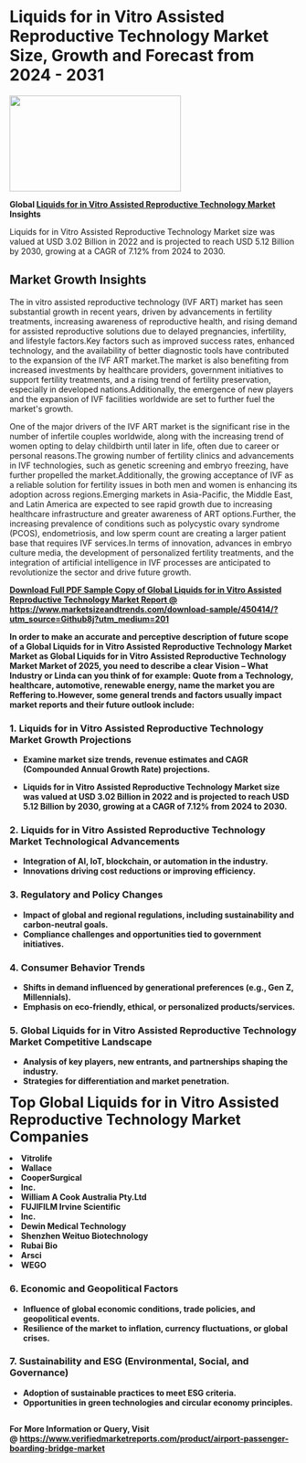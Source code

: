 <H1>Liquids for in Vitro Assisted Reproductive Technology Market Size, Growth and Forecast from 2024 - 2031</H1><img class="aligncenter size-medium wp-image-584254" src="https://thirdeyenews.in/wp-content/uploads/2024/09/Global-Market-Research-300x168.jpeg" alt="" width="300" height="168" /><p><strong>Global&nbsp;<a href="https://www.marketsizeandtrends.com/download-sample/450414/?utm_source=Github8j?utm_medium=201">Liquids for in Vitro Assisted Reproductive Technology Market</a> Insights</strong></p><p>Liquids for in Vitro Assisted Reproductive Technology Market size was valued at USD 3.02 Billion in 2022 and is projected to reach USD 5.12 Billion by 2030, growing at a CAGR of 7.12% from 2024 to 2030.</p><p><h2>Market Growth Insights</h2> <p>The in vitro assisted reproductive technology (IVF ART) market has seen substantial growth in recent years, driven by advancements in fertility treatments, increasing awareness of reproductive health, and rising demand for assisted reproductive solutions due to delayed pregnancies, infertility, and lifestyle factors.Key factors such as improved success rates, enhanced technology, and the availability of better diagnostic tools have contributed to the expansion of the IVF ART market.The market is also benefiting from increased investments by healthcare providers, government initiatives to support fertility treatments, and a rising trend of fertility preservation, especially in developed nations.Additionally, the emergence of new players and the expansion of IVF facilities worldwide are set to further fuel the market's growth.</p> <p><strong><a href="#"></a></strong></p> <p>One of the major drivers of the IVF ART market is the significant rise in the number of infertile couples worldwide, along with the increasing trend of women opting to delay childbirth until later in life, often due to career or personal reasons.The growing number of fertility clinics and advancements in IVF technologies, such as genetic screening and embryo freezing, have further propelled the market.Additionally, the growing acceptance of IVF as a reliable solution for fertility issues in both men and women is enhancing its adoption across regions.Emerging markets in Asia-Pacific, the Middle East, and Latin America are expected to see rapid growth due to increasing healthcare infrastructure and greater awareness of ART options.Further, the increasing prevalence of conditions such as polycystic ovary syndrome (PCOS), endometriosis, and low sperm count are creating a larger patient base that requires IVF services.In terms of innovation, advances in embryo culture media, the development of personalized fertility treatments, and the integration of artificial intelligence in IVF processes are anticipated to revolutionize the sector and drive future growth.</p> <p><strong><a href="#"></p><p><span class=""><strong>Download Full PDF Sample Copy of Global Liquids for in Vitro Assisted Reproductive Technology Market Report</strong> @ <a href="https://www.marketsizeandtrends.com/download-sample/450414/?utm_source=Github8j?utm_medium=201" target="_blank">https://www.marketsizeandtrends.com/download-sample/450414/?utm_source=Github8j?utm_medium=201</a></span></p><p>In order to make an accurate and perceptive description of future scope of a Global&nbsp;Liquids for in Vitro Assisted Reproductive Technology Market Market as Global&nbsp;Liquids for in Vitro Assisted Reproductive Technology Market Market of 2025, you need to describe a clear Vision &ndash; What Industry or Linda can you think of for example: Quote from a Technology, healthcare, automotive, renewable energy, name the market you are Reffering to.However, some general trends and factors usually impact market reports and their future outlook include:</p><h3>1.&nbsp;<strong>Liquids for in Vitro Assisted Reproductive Technology Market Growth Projections</strong></h3><ul><li>Examine market size trends, revenue estimates and CAGR (Compounded Annual Growth Rate) projections.</li><li><p>Liquids for in Vitro Assisted Reproductive Technology Market size was valued at USD 3.02 Billion in 2022 and is projected to reach USD 5.12 Billion by 2030, growing at a CAGR of 7.12% from 2024 to 2030.</p></li></ul><h3>2.&nbsp;<strong>Liquids for in Vitro Assisted Reproductive Technology Market Technological Advancements</strong></h3><ul><li>Integration of AI, IoT, blockchain, or automation in the industry.</li><li>Innovations driving cost reductions or improving efficiency.</li></ul><h3>3.&nbsp;<strong>Regulatory and Policy Changes</strong></h3><ul><li>Impact of global and regional regulations, including sustainability and carbon-neutral goals.</li><li>Compliance challenges and opportunities tied to government initiatives.</li></ul><h3>4.&nbsp;<strong>Consumer Behavior Trends</strong></h3><ul><li>Shifts in demand influenced by generational preferences (e.g., Gen Z, Millennials).</li><li>Emphasis on eco-friendly, ethical, or personalized products/services.</li></ul><h3>5.&nbsp;<strong>Global Liquids for in Vitro Assisted Reproductive Technology Market Competitive Landscape</strong></h3><ul><li>Analysis of key players, new entrants, and partnerships shaping the industry.</li><li>Strategies for differentiation and market penetration.</li></ul><p data-pm-slice="1 1 []"><span style="color: inherit; font-family: inherit; font-size: 25px;">Top Global Liquids for in Vitro Assisted Reproductive Technology Market Companies</span></p><div class="" data-test-id=""><p><li>Vitrolife</li><li> Wallace</li><li> CooperSurgical</li><li> Inc.</li><li> William A Cook Australia Pty.Ltd</li><li> FUJIFILM Irvine Scientific</li><li> Inc.</li><li> Dewin Medical Technology</li><li> Shenzhen Weituo Biotechnology</li><li> Rubai Bio</li><li> Arsci</li><li> WEGO</li></p></div><h3>6.&nbsp;<strong>Economic and Geopolitical Factors</strong></h3><ul><li>Influence of global economic conditions, trade policies, and geopolitical events.</li><li>Resilience of the market to inflation, currency fluctuations, or global crises.</li></ul><h3>7.&nbsp;<strong>Sustainability and ESG (Environmental, Social, and Governance)</strong></h3><ul><li>Adoption of sustainable practices to meet ESG criteria.</li><li>Opportunities in green technologies and circular economy principles.</li></ul><h2><strong style="font-size: 14px;">For More Information or Query, Visit @&nbsp;</strong><a style="background-color: #ffffff; font-size: 14px;" href="https://www.marketsizeandtrends.com/report/liquids-for-in-vitro-assisted-reproductive-technology-market/" target="_blank">https://www.verifiedmarketreports.com/product/airport-passenger-boarding-bridge-market</a></h2>